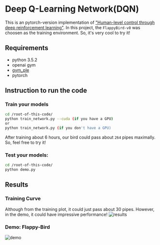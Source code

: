 # Deep Q-Learning Network(DQN)
This is an pytorch-version implementation of ["Human-level control through deep reinforcement learning"](https://storage.googleapis.com/deepmind-media/dqn/DQNNaturePaper.pdf). In this project, the `FlappyBird-v0` was choosen as the training environment. So, it's very cool to try it!

## Requirements

- python 3.5.2
- openai gym
- [gym_ple](https://github.com/lusob/gym-ple)
- pytorch

## Instruction to run the code
### Train your models
```bash
cd /root-of-this-code/
python train_network.py --cuda (if you have a GPU)
or
python train_network.py (if you don't have a GPU)

```
After training about 6 hours, our bird could pass about `264` pipes maximally. So, feel free to try it!

### Test your models:
```bash
cd /root-of-this-code/
python demo.py

```
## Results
### Training Curve
Although from the training plot, it could just pass about 30 pipes. However, in the demo, it could have impressive performance!
![results](https://github.com/TianhongDai/Reinforcement_Learning_Algorithms/blob/master/dqn/figures/results.png)
### Demo: Flappy-Bird
![demo](https://github.com/TianhongDai/Reinforcement_Learning_Algorithms/blob/master/dqn/figures/flappybird.gif)


